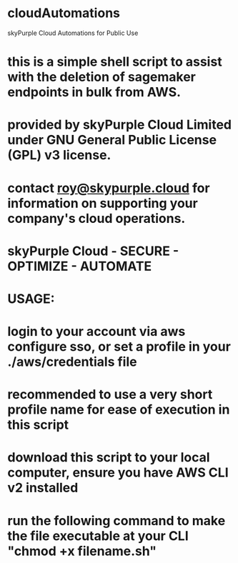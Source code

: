 # cloudAutomations
skyPurple Cloud Automations for Public Use

# this is a simple shell script to assist with the deletion of sagemaker endpoints in bulk from AWS.
# provided by skyPurple Cloud Limited under GNU General Public License (GPL) v3 license.
# 
# contact roy@skypurple.cloud for information on supporting your company's cloud operations.
# 
# skyPurple Cloud - SECURE - OPTIMIZE - AUTOMATE
#
# USAGE:
# login to your account via aws configure sso, or set a profile in your ./aws/credentials file
# recommended to use a very short profile name for ease of execution in this script
# download this script to your local computer, ensure you have AWS CLI v2 installed
# run the following command to make the file executable at your CLI "chmod +x filename.sh"
#
